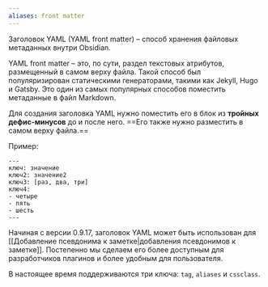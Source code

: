 ```yaml
---
aliases: front matter
---
```


Заголовок YAML (YAML front matter) – способ хранения файловых метаданных внутри Obsidian.

YAML front matter –  это, по сути, раздел текстовых атрибутов, размещенный в самом верху файла. Такой способ был популяризирован статическими генераторами, такими как Jekyll, Hugo и Gatsby. Это один из самых популярных способов поместить метаданные в файл Markdown.

Для создания заголовка YAML нужно поместить его в блок из **тройных дефис-минусов** до и после него. ==Его также нужно разместить в самом верху файла.==

Пример:

```
---
ключ: значение
ключ2: значение2
ключ3: [раз, два, три]
ключ4:
- четыре
- пять
- шесть
---
```

Начиная с версии 0.9.17, заголовок YAML может быть использован для [[Добавление псевдонима к заметке|добавления псевдонимов к заметке]]. Постепенно мы сделаем его более доступным для разработчиков плагинов и более удобным для пользователя. 

В настоящее время поддерживаются три ключа: `tag`, `aliases` и `cssclass`.